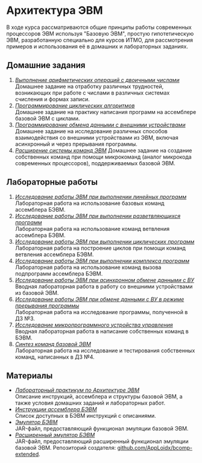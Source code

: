 # Архитектура ЭВМ

В ходе курса рассматриваются общие принципы работы современных процессоров ЭВМ используя "Базовую ЭВМ", простую гипотетическую ЭВМ, разработанную специально для курсов ИТМО, для рассмотрения примеров и использования её в домашних и лабораторных заданиях.

## Домашние задания

1. _[Выполнение арифметических операций с двоичными числами](./homeworks/hwk-1/README.md)_  
   Домашнее задание на отработку различных трудностей, возникающих при работе с числами в различных системах счисления и формах записи.
2. _[Программирование циклических алгоритмов](./homeworks/hwk-2/README.md)_  
   Домашнее задание на практику написания программ на ассемблере базовой ЭВМ с циклами.
3. _[Программирование обмена данными с внешними устройствами](./homeworks/hwk-3/README.md)_  
   Домашнее задание на исследование различных способов взаимодействия со внешними устройствами из ЭВМ, включая асинхронный и через прерывания программы.
4. _[Расширение системы команд ЭВМ](./homeworks/hwk-4/README.md)_
   Домашнее задание на создание собственных команд при помощи микрокоманд (аналог микрокода современных процессоров), поддерживаемых базовой ЭВМ.

## Лабораторные работы

1. _[Исследование работы ЭВМ при выполнении линейных программ](./labs/lab-1/README.md)_  
   Лабораторная работа на использование базовых команд ассемблера БЭВМ.
2. _[Исследование работы ЭВМ при выполнении разветвляющихся программ](./labs/lab-2/README.md)_  
   Лабораторная работа на использование команд ветвления ассемблера БЭВМ.
3. _[Исследование работы ЭВМ при выполнении циклических программ](./labs/lab-3/README.md)_  
   Лабораторная работа на построение циклов при помощи команд ветвления ассемблера БЭВМ.
4. _[Исследование работы ЭВМ при выполнении комплекса программ](./labs/lab-4/README.md)_  
   Лабораторная работа на использование команд вызова подпрограмм ассемблера БЭВМ.
5. _[Исследование работы ЭВМ при асинхронном обмене данными с ВУ](./labs/lab-5/README.md)_  
   Вводная лабораторная работа в работу со внешними устройствами из базовой ЭВМ.
6. _[Исследование работы ЭВМ при обмене данными с ВУ в режиме прерывания программы](./labs/lab-6/README.md)_  
   Лабораторная работа на исследование программы, полученной в ДЗ №3.
7. _[Исследование микропрограммного устройства управления](./labs/lab-7/README.md)_  
   Вводная лабораторная работа в написание собственных команд в БЭВМ.
8. _[Синтез команд базовой ЭВМ](./labs/lab-8/README.md)_  
   Лабораторная работа на исследование и тестирования собственных команд, написанных в ДЗ №4.

## Материалы

- _[Лабораторный практикум по Архитектуре ЭВМ](./materials/Лабораторный%20практикум%20по%20Архитектуре%20ЭВМ.pdf)_  
  Описание инструкций, ассемблера и структуры базовой ЭВМ, а также условия домашних заданий и лабораторных работ.
- _[Инструкции ассемблера БЭВМ](./materials/instructions.png)_  
  Список доступных в БЭВМ инструкций с описаниями.
- _[Эмулятор БЭВМ](./materials/bcomp.jar)_  
  JAR-файл, предоставляющий функционал эмуляции базовой ЭВМ.
- _[Расширенный эмулятор БЭВМ](./materials/bcomp-e.jar)_  
  JAR-файл, предоставляющий расширенный функционал эмуляции базовой ЭВМ. Репозиторий создателя: [github.com/AppLoidx/bcomp-extended](https://github.com/AppLoidx/bcomp-extended).
